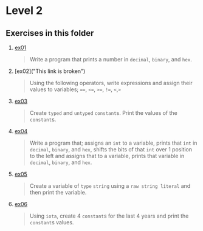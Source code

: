 # Level 2
## Exercises in this folder
1. [ex01](https://github.com/mpyeager/GolangTraining/tree/main/Hands%20On%20Exercises/02.00)
   > Write a program that prints a number in `decimal`, `binary`, and `hex`.
2. [ex02]("This link is broken")
   > Using the following operators, write expressions and assign their values to variables; `==`, `<=`, `>=`, `!=`, `<`,`>`
3. [ex03](02.ex03.go)
   > Create `typed` and `untyped` `constant`s. Print the values of the `constant`s.
4. [ex04](02.ex04.go)
   > Write a program that; assigns an `int` to a variable, prints that `int` in `decimal`, `binary`, and `hex`, shifts the bits of that `int` over 1 position to the left and assigns that to a variable, prints that variable in `decimal`, `binary`, and `hex`.
5. [ex05](02.ex05.go)
   > Create a variable of `type` `string` using a `raw string literal` and then print the variable.
6. [ex06](02.ex06.go)
   > Using `iota`, create 4 `constant`s for the last 4 years and print the `constant`s values.
